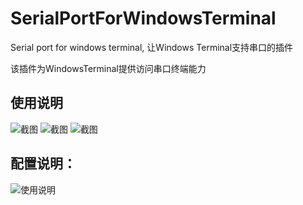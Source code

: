 # SerialPortForWindowsTerminal
Serial port for windows terminal, 让Windows Terminal支持串口的插件

该插件为WindowsTerminal提供访问串口终端能力


## 使用说明

![截图](https://github.com/Zhou-zhi-peng/SerialPortForWindowsTerminal/blob/main/images/001.bmp?raw=true)
![截图](https://github.com/Zhou-zhi-peng/SerialPortForWindowsTerminal/blob/main/images/002.bmp?raw=true)
![截图](https://github.com/Zhou-zhi-peng/SerialPortForWindowsTerminal/blob/main/images/003.bmp?raw=true)


## 配置说明：
![使用说明](https://github.com/Zhou-zhi-peng/SerialPortForWindowsTerminal/blob/main/images/000.gif?raw=true)
